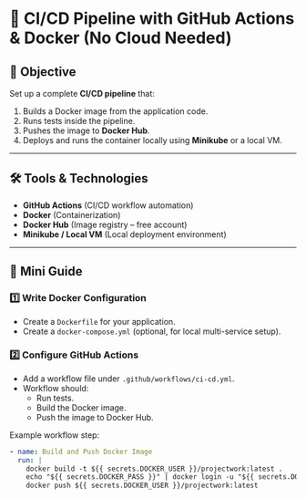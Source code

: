 # 🚀 CI/CD Pipeline with GitHub Actions & Docker (No Cloud Needed)

## 📌 Objective
Set up a complete **CI/CD pipeline** that:
1. Builds a Docker image from the application code.
2. Runs tests inside the pipeline.
3. Pushes the image to **Docker Hub**.
4. Deploys and runs the container locally using **Minikube** or a local VM.

---

## 🛠 Tools & Technologies
- **GitHub Actions** (CI/CD workflow automation)
- **Docker** (Containerization)
- **Docker Hub** (Image registry – free account)
- **Minikube / Local VM** (Local deployment environment)

---

## 📖 Mini Guide

### 1️⃣ Write Docker Configuration
- Create a `Dockerfile` for your application.
- Create a `docker-compose.yml` (optional, for local multi-service setup).

### 2️⃣ Configure GitHub Actions
- Add a workflow file under `.github/workflows/ci-cd.yml`.
- Workflow should:
  - Run tests.
  - Build the Docker image.
  - Push the image to Docker Hub.

Example workflow step:
```yaml
- name: Build and Push Docker Image
  run: |
    docker build -t ${{ secrets.DOCKER_USER }}/projectwork:latest .
    echo "${{ secrets.DOCKER_PASS }}" | docker login -u "${{ secrets.DOCKER_USER }}" --password-stdin
    docker push ${{ secrets.DOCKER_USER }}/projectwork:latest
